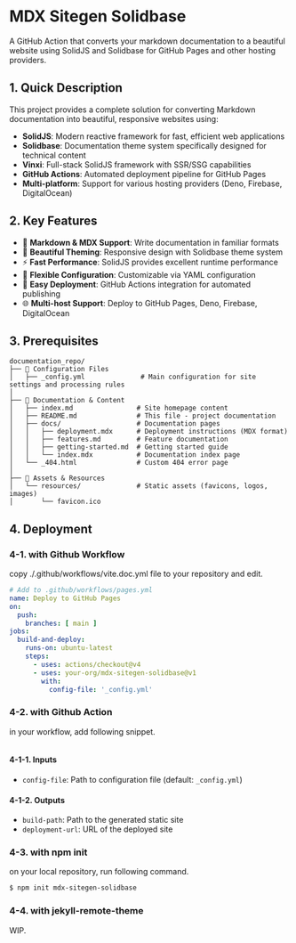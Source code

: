 # MDX Sitegen Solidbase

A GitHub Action that converts your markdown documentation to a beautiful website using SolidJS and Solidbase for GitHub Pages and other hosting providers.

## 1. Quick Description

This project provides a complete solution for converting Markdown documentation into beautiful, responsive websites using:

- **SolidJS**: Modern reactive framework for fast, efficient web applications
- **Solidbase**: Documentation theme system specifically designed for technical content
- **Vinxi**: Full-stack SolidJS framework with SSR/SSG capabilities
- **GitHub Actions**: Automated deployment pipeline for GitHub Pages
- **Multi-platform**: Support for various hosting providers (Deno, Firebase, DigitalOcean)

## 2. Key Features

- 📝 **Markdown & MDX Support**: Write documentation in familiar formats
- 🎨 **Beautiful Theming**: Responsive design with Solidbase theme system
- ⚡ **Fast Performance**: SolidJS provides excellent runtime performance
- 🔧 **Flexible Configuration**: Customizable via YAML configuration
- 🚀 **Easy Deployment**: GitHub Actions integration for automated publishing
- 🌐 **Multi-host Support**: Deploy to GitHub Pages, Deno, Firebase, DigitalOcean

## 3. Prerequisites

```
documentation_repo/
├── 📄 Configuration Files
│   ├── _config.yml              # Main configuration for site settings and processing rules
│
├── 📖 Documentation & Content
│   ├── index.md                # Site homepage content
│   ├── README.md               # This file - project documentation
│   ├── docs/                   # Documentation pages
│   │   ├── deployment.mdx      # Deployment instructions (MDX format)
│   │   ├── features.md         # Feature documentation
│   │   ├── getting-started.md  # Getting started guide
│   │   └── index.mdx           # Documentation index page
│   └── _404.html               # Custom 404 error page
│
├── 🎨 Assets & Resources
│   └── resources/              # Static assets (favicons, logos, images)
│       └── favicon.ico
```

## 4. Deployment

### 4-1. with Github Workflow

copy ./.github/workflows/vite.doc.yml file to your repository and edit.

```yaml
# Add to .github/workflows/pages.yml
name: Deploy to GitHub Pages
on:
  push:
    branches: [ main ]
jobs:
  build-and-deploy:
    runs-on: ubuntu-latest
    steps:
      - uses: actions/checkout@v4
      - uses: your-org/mdx-sitegen-solidbase@v1
        with:
          config-file: '_config.yml'
```

### 4-2. with Github Action

in your workflow, add following snippet.

```yaml

```

#### 4-1-1. Inputs

- `config-file`: Path to configuration file (default: `_config.yml`)

#### 4-1-2. Outputs

- `build-path`: Path to the generated static site
- `deployment-url`: URL of the deployed site

### 4-3. with npm init

on your local repository, run following command.
```bash
$ npm init mdx-sitegen-solidbase
```

### 4-4. with jekyll-remote-theme

WIP.